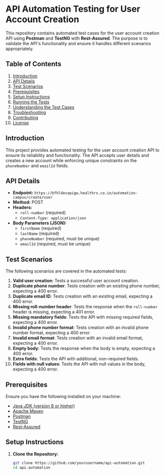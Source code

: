 # API Automation Testing for User Account Creation

This repository contains automated test cases for the user account creation API using **Postman** and **TestNG** with **Rest-Assured**. The purpose is to validate the API's functionality and ensure it handles different scenarios appropriately.

## Table of Contents

1. [Introduction](#introduction)
2. [API Details](#api-details)
3. [Test Scenarios](#test-scenarios)
4. [Prerequisites](#prerequisites)
5. [Setup Instructions](#setup-instructions)
6. [Running the Tests](#running-the-tests)
7. [Understanding the Test Cases](#understanding-the-test-cases)
8. [Troubleshooting](#troubleshooting)
9. [Contributing](#contributing)
10. [License](#license)

## Introduction

This project provides automated testing for the user account creation API to ensure its reliability and functionality. The API accepts user details and creates a new account while enforcing unique constraints on the `phoneNumber` and `emailId` fields.

## API Details

- **Endpoint:** `https://bfhldevapigw.healthrx.co.in/automation-campus/create/user`
- **Method:** POST
- **Headers:**
  - `roll-number` (required)
  - `Content-Type: application/json`
- **Body Parameters (JSON):**
  - `firstName` (required)
  - `lastName` (required)
  - `phoneNumber` (required, must be unique)
  - `emailId` (required, must be unique)

## Test Scenarios

The following scenarios are covered in the automated tests:

1. **Valid user creation**: Tests a successful user account creation.
2. **Duplicate phone number**: Tests creation with an existing phone number, expecting a 400 error.
3. **Duplicate email ID**: Tests creation with an existing email, expecting a 400 error.
4. **Missing roll-number header**: Tests the response when the `roll-number` header is missing, expecting a 401 error.
5. **Missing mandatory fields**: Tests the API with missing required fields, expecting a 400 error.
6. **Invalid phone number format**: Tests creation with an invalid phone number format, expecting a 400 error.
7. **Invalid email format**: Tests creation with an invalid email format, expecting a 400 error.
8. **Empty body**: Tests the response when the body is empty, expecting a 400 error.
9. **Extra fields**: Tests the API with additional, non-required fields.
10. **Fields with null values**: Tests the API with null values in the body, expecting a 400 error.

## Prerequisites

Ensure you have the following installed on your machine:

- [Java JDK (version 8 or higher)](https://www.oracle.com/java/technologies/javase-downloads.html)
- [Apache Maven](https://maven.apache.org/)
- [Postman](https://www.postman.com/downloads/)
- [TestNG](https://testng.org/doc/)
- [Rest-Assured](https://rest-assured.io/)

## Setup Instructions

1. **Clone the Repository:**

   ```bash
   git clone https://github.com/yourusername/api-automation.git
   cd api-automation
